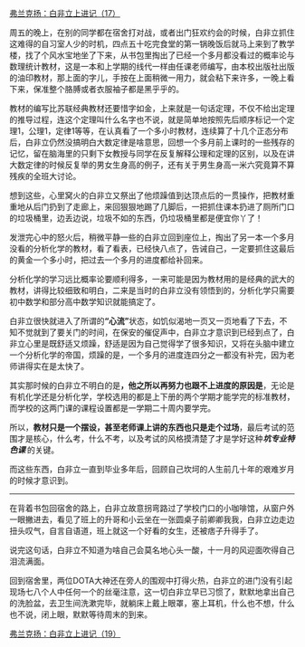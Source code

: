 <p></p><a href="https://zhuanlan.zhihu.com/p/95939989" data-draft-node="block" data-draft-type="link-card" data-image="https://pic4.zhimg.com/v2-1c9ebda553316d72091a7b0840da9283_180x120.jpg" data-image-width="985" data-image-height="279" class="internal">弗兰克扬：白非立上进记（17）</a><p>周五的晚上，在别的同学都在宿舍打对战，或者出门狂欢约会的时候，白非立抓住这难得的自习室人少的时机，四点五十吃完食堂的第一锅晚饭后就马上来到了教学楼，找了个风水宝地坐了下来，从书包里掏出了已经一个多月都没看过的概率论与数理统计教材，这是一本和上学期的线代一样由任课老师编写，由本校出版社出版的油印教材，那上面的字儿，手按在上面稍微一用力，就会粘下来许多，一晚上看下来，保准整个胳膊或者衣服袖子都是黑乎乎的。</p><p>教材的编写比苏联经典教材还要惜字如金，上来就是一句话定理，不仅不给出定理的推导过程，连这个定理叫什么名字也不说，就是简单地按照先后顺序标记一个定理1，公理1，定律1等等，在认真看了一个多小时教材，连续算了十几个正态分布后，白非立仍然没搞明白大数定律是啥意思，回想一个多月前上课时的一些残存的记忆，留在脑海里的只剩下女教授与同学在反复解释公理和定理的区别，以及在讲大数定律的时候反复举的男女生身高的例子，还有关于男生身高一米六究竟算不算残疾的全班大讨论。</p><p>想到这些，心里窝火的白非立又祭出了他烦躁值到达顶点后的一贯操作，把教材重重地从后门扔到了走廊上，来回狠狠地踢了几脚后，一把抓住课本扔进了厕所门口的垃圾桶里，边丢边说，垃圾不如的东西，仍垃圾桶里都是便宜你丫了！</p><p>发泄完心中的怒火后，稍微平静一些的白非立回到座位上，掏出了另一本一个多月没看的分析化学的教材，看了看表，已经快八点了，告诫自己，一定要抓住这最后的黄金一个多小时，把过去一个多月的进度都给补回来。</p><p>分析化学的学习远比概率论要顺利得多，一来可能是因为教材用的是经典的武大的教材，讲得比较细致和明白，二来是当时的白非立没有领悟到的，分析化学只需要初中数学和部分高中数学知识就能搞定了。</p><p>白非立很快就进入了所谓的<b>“心流”</b>状态，如饥似渴地一页又一页地看了下去，不知不觉就到了要关门的时间，在保安的催促声中，白非立才意识到已经到点了，白非立心里是既舒适又烦躁，舒适是因为自己觉得学了很多知识，又将在头脑中建立一个分析化学的帝国，烦躁的是，一个多月的进度连四分之一都没有补完，因为老师讲得实在是太快了。</p><p>其实那时候的白非立不明白的是<b>，他之所以再努力也跟不上进度的原因是</b>，无论是有机化学还是分析化学，学校选用的都是上下册的两个学期才能学完的标准教材，而学校的这两门课的课程设置都是一学期二十周内要学完。</p><p>所以，<b>教材只是一个摆设，甚至老师课上讲的东西也只是走个过场</b>，最后考试的范围才是核心，什么考，什么不考，以及考试的风格摸清楚了才是学好这种<b><i>坑专业特色课 </i></b>的关键。</p><p>而这些东西，白非立一直到毕业多年后，回顾自己坎坷的人生前几十年的艰难岁月的时候才意识到。</p><hr/><p>在背着书包回宿舍的路上，白非立故意拐弯路过了学校门口的小咖啡馆，从窗户外一眼撇进去，看见了班上的升哥和小云坐在一张圆桌子前卿卿我我，白非立边走边扭头叹气，自言自语道，班上就这一个好看的女生，还被痞子升得手了。</p><p>说完这句话，白非立不知道为啥自己会莫名地心头一酸，十一月的风迎面吹得自己泪流满面。</p><p>回到宿舍里，两位DOTA大神还在旁人的围观中打得火热，白非立的进门没有引起现场七八个人中任何一个的丝毫注意，这一切白非立早已习惯了，默默地拿出自己的洗脸盆，去卫生间洗漱完毕，就躺床上戴上眼罩，塞上耳机，什么也不想，什么也不说，闭上眼，默默等待周末的到来。</p><a href="https://zhuanlan.zhihu.com/p/96012565" data-draft-node="block" data-draft-type="link-card" data-image="https://pic1.zhimg.com/v2-78c247b2017654ecb531e6d9d0e8e904_180x120.jpg" data-image-width="937" data-image-height="290" class="internal">弗兰克扬：白非立上进记（19）</a><p></p>